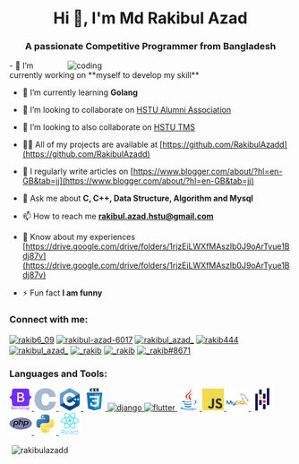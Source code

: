 <h1 align="center">Hi 👋, I'm Md Rakibul Azad</h1>
<h3 align="center">A passionate Competitive Programmer from Bangladesh</h3>
<img align="right" alt="coding" width="400" src="https://img.freepik.com/premium-photo/young-man-coding-computer-anime-style-illustration_1282444-262517.jpg">
- 🔭 I’m currently working on **myself to develop my skill**

- 🌱 I’m currently learning **Golang**

- 👯 I’m looking to collaborate on [HSTU Alumni Association](http://hstualumni2024.infinityfreeapp.com/index.com)

- 🤝 I’m looking to also collaborate on [HSTU TMS](http://hstutms.wuaze.com/index.php)

- 👨‍💻 All of my projects are available at [https://github.com/RakibulAzadd](https://github.com/RakibulAzadd)

- 📝 I regularly write articles on [https://www.blogger.com/about/?hl=en-GB&tab=jj](https://www.blogger.com/about/?hl=en-GB&tab=jj)

- 💬 Ask me about **C, C++, Data Structure, Algorithm and Mysql**

- 📫 How to reach me **rakibul.azad.hstu@gmail.com**

- 📄 Know about my experiences [https://drive.google.com/drive/folders/1rjzEiLWXfMAszIb0J9oArTyue1Bdj87v](https://drive.google.com/drive/folders/1rjzEiLWXfMAszIb0J9oArTyue1Bdj87v)

- ⚡ Fun fact **I am funny**

<h3 align="left">Connect with me:</h3>
<p align="left">
<a href="https://twitter.com/rakib6_09" target="blank"><img align="center" src="https://raw.githubusercontent.com/rahuldkjain/github-profile-readme-generator/master/src/images/icons/Social/twitter.svg" alt="rakib6_09" height="30" width="40" /></a>
<a href="https://linkedin.com/in/rakibul-azad-6017" target="blank"><img align="center" src="https://raw.githubusercontent.com/rahuldkjain/github-profile-readme-generator/master/src/images/icons/Social/linked-in-alt.svg" alt="rakibul-azad-6017" height="30" width="40" /></a>
<a href="https://instagram.com/rakibul_azad_" target="blank"><img align="center" src="https://raw.githubusercontent.com/rahuldkjain/github-profile-readme-generator/master/src/images/icons/Social/instagram.svg" alt="rakibul_azad_" height="30" width="40" /></a>
<a href="https://www.codechef.com/users/rakib444" target="blank"><img align="center" src="https://cdn.jsdelivr.net/npm/simple-icons@3.1.0/icons/codechef.svg" alt="rakib444" height="30" width="40" /></a>
<a href="https://www.hackerrank.com/rakibul_azad_" target="blank"><img align="center" src="https://raw.githubusercontent.com/rahuldkjain/github-profile-readme-generator/master/src/images/icons/Social/hackerrank.svg" alt="rakibul_azad_" height="30" width="40" /></a>
<a href="https://codeforces.com/profile/_rakib" target="blank"><img align="center" src="https://raw.githubusercontent.com/rahuldkjain/github-profile-readme-generator/master/src/images/icons/Social/codeforces.svg" alt="_rakib" height="30" width="40" /></a>
<a href="https://www.leetcode.com/_rakib" target="blank"><img align="center" src="https://raw.githubusercontent.com/rahuldkjain/github-profile-readme-generator/master/src/images/icons/Social/leet-code.svg" alt="_rakib" height="30" width="40" /></a>
<a href="https://discord.gg/_rakib#8671" target="blank"><img align="center" src="https://raw.githubusercontent.com/rahuldkjain/github-profile-readme-generator/master/src/images/icons/Social/discord.svg" alt="_rakib#8671" height="30" width="40" /></a>
</p>

<h3 align="left">Languages and Tools:</h3>
<p align="left"> <a href="https://getbootstrap.com" target="_blank" rel="noreferrer"> <img src="https://raw.githubusercontent.com/devicons/devicon/master/icons/bootstrap/bootstrap-plain-wordmark.svg" alt="bootstrap" width="40" height="40"/> </a> <a href="https://www.cprogramming.com/" target="_blank" rel="noreferrer"> <img src="https://raw.githubusercontent.com/devicons/devicon/master/icons/c/c-original.svg" alt="c" width="40" height="40"/> </a> <a href="https://www.w3schools.com/cpp/" target="_blank" rel="noreferrer"> <img src="https://raw.githubusercontent.com/devicons/devicon/master/icons/cplusplus/cplusplus-original.svg" alt="cplusplus" width="40" height="40"/> </a> <a href="https://www.w3schools.com/css/" target="_blank" rel="noreferrer"> <img src="https://raw.githubusercontent.com/devicons/devicon/master/icons/css3/css3-original-wordmark.svg" alt="css3" width="40" height="40"/> </a> <a href="https://www.djangoproject.com/" target="_blank" rel="noreferrer"> <img src="https://cdn.worldvectorlogo.com/logos/django.svg" alt="django" width="40" height="40"/> </a> <a href="https://flutter.dev" target="_blank" rel="noreferrer"> <img src="https://www.vectorlogo.zone/logos/flutterio/flutterio-icon.svg" alt="flutter" width="40" height="40"/> </a> <a href="https://www.java.com" target="_blank" rel="noreferrer"> <img src="https://raw.githubusercontent.com/devicons/devicon/master/icons/java/java-original.svg" alt="java" width="40" height="40"/> </a> <a href="https://developer.mozilla.org/en-US/docs/Web/JavaScript" target="_blank" rel="noreferrer"> <img src="https://raw.githubusercontent.com/devicons/devicon/master/icons/javascript/javascript-original.svg" alt="javascript" width="40" height="40"/> </a> <a href="https://www.mysql.com/" target="_blank" rel="noreferrer"> <img src="https://raw.githubusercontent.com/devicons/devicon/master/icons/mysql/mysql-original-wordmark.svg" alt="mysql" width="40" height="40"/> </a> <a href="https://pandas.pydata.org/" target="_blank" rel="noreferrer"> <img src="https://raw.githubusercontent.com/devicons/devicon/2ae2a900d2f041da66e950e4d48052658d850630/icons/pandas/pandas-original.svg" alt="pandas" width="40" height="40"/> </a> <a href="https://www.php.net" target="_blank" rel="noreferrer"> <img src="https://raw.githubusercontent.com/devicons/devicon/master/icons/php/php-original.svg" alt="php" width="40" height="40"/> </a> <a href="https://www.python.org" target="_blank" rel="noreferrer"> <img src="https://raw.githubusercontent.com/devicons/devicon/master/icons/python/python-original.svg" alt="python" width="40" height="40"/> </a> <a href="https://reactjs.org/" target="_blank" rel="noreferrer"> <img src="https://raw.githubusercontent.com/devicons/devicon/master/icons/react/react-original-wordmark.svg" alt="react" width="40" height="40"/> </a> </p>

<p>&nbsp;<img align="center" src="https://github-readme-stats.vercel.app/api?username=rakibulazadd&show_icons=true&locale=en" alt="rakibulazadd" /></p>
